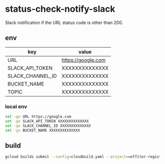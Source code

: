 # status-check-notify-slack
Slack notification if the URL status code is other than 200.

## env
|  key  |  value  |
| ---- | ---- |
|  URL  |  https://google.com  |
|  SLACK_API_TOKEN  |  XXXXXXXXXXXXXX  |
|  SLACK_CHANNEL_ID  |  XXXXXXXXXXXXXX  |
|  BUCKET_NAME  |  XXXXXXXXXXXXXX  |
|  TOPIC  |  XXXXXXXXXXXXXX  |

### local env
```sh
set -gx URL https://google.com
set -gx SLACK_API_TOKEN XXXXXXXXXXXXXX
set -gx SLACK_CHANNEL_ID XXXXXXXXXXXXXX
set -gx BUCKET_NAME XXXXXXXXXXXXXX
```

## build

```sh
gcloud builds submit --config=cloudbuild.yaml --project==offiter-registry --substitutions=TAG_NAME="v0.0.1"
```